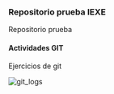 ### Repositorio prueba IEXE

Repositorio prueba

#### Actividades GIT

Ejercicios de git

![git_logs](https://user-images.githubusercontent.com/45496427/138814176-10310ac1-ca50-4bbe-a8ae-216f0e87b788.png)

